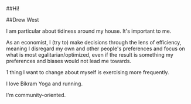 ##Hi!

##Drew West

I am particular about tidiness around my house. It's important to me.

As an economist, I (try to) make decisions through the lens of efficiency, meaning I disregard my own and other people's preferences and focus on what is most egalitarian/optimized, even if the result is something my preferences and biases would not lead me towards.

1 thing I want to change about myself is exercising more frequently.

I love Bikram Yoga and running.

I'm community-oriented. 